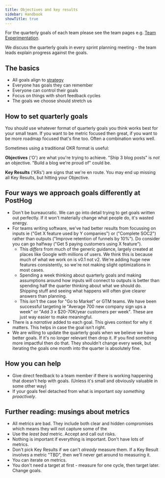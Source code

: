 ```yaml
---
title: Objectives and key results
sidebar: Handbook
showTitle: true
---
```


For the quarterly goals of each team please see the team pages e.g. [Team Experimentation](/handbook/small-teams/experimentation).

We discuss the quarterly goals in every sprint planning meeting - the team leads explain progress against the goals.

## The basics

* All goals align to [strategy](overview)
* Everyone has goals they can remember
* Everyone can control their goals
* Focus on things with short feedback cycles
* The goals we choose should stretch us

## How to set quarterly goals

You should use whatever format of quarterly goals you think works best for your small team. If you want to be metric focused then great, if you want to be more roadmap focused that's fine too. Often a combination works well.

Sometimes using a traditional OKR format is useful:

**Objectives** ('O') are what you're trying to achieve. "Ship 3 blog posts" is _not_ an objective. "Build a blog we're proud of" could be.

**Key Results** ('KRs') are signs that we're en route. You may end up missing all Key Results, but hitting your Objective.

## Four ways we approach goals differently at PostHog

* Don't be bureaucratic. We can go into detail trying to get goals written out perfectly. If it won't materially change what people do, it's wasted energy.
* For teams writing software, we've had better results from focussing on inputs ie ("Get X feature used by Y companies") or ("Complete SOC2") rather than outputs ("Improve retention of funnels by 10%"). Do consider you can go halfway ("Get 5 paying customers using X feature").
  * This _differs_ from much of the generic guidance, largely created at places like Google with millions of users. We think this is because much of what we work on is v0.1 not v2. We're adding huge new features consistently, so we're not making slight optimizations in most cases.
  * Spending a week thinking about quarterly goals and making assumptions around how inputs will connect to outputs is better than spending half the quarter thinking about what we should do. Shipping stuff and seeing what happens will often give clearer answers than planning.
  * This _isn't_ the case for "Go to Market" or GTM teams. We have been successful targeting ie "Average 700 new company sign ups a week" or "Add 3 x $20-70K/year customers per week". These are just way easier to make meaningful.
* There is a _narrative_ added to each goal. This gives context for why it matters. This helps in case the goal isn't right.
* We are willing to update the quarterly goals when we believe we have better goals. If it's no longer relevant then drop it. If you find something more impactful then do that. They shouldn't change every week, but iterating the goals one month into the quarter is absolutely fine.

## How you can help

* Give direct feedback to a team member if there is working happening that doesn't help with goals. (Unless it's small and obviously valuable in some other way)
* If your goals feel detached from what is important _say something proactively_.

## Further reading: musings about metrics

* All metrics are bad. They include both clear and hidden compromises which means they will not capture some of the 
* Use the _least bad_ metric. Accept and call out risks.
* Nothing is important if everything is important. Don't have lots of metrics.
* Don't pick Key Results if we can't _already_ measure them. If a Key Result involves a metric "TBD", then we'll never get around to measuring it.
* You can iterate on metrics.
* You don't need a target at first - measure for one cycle, then target later. Change goals.
